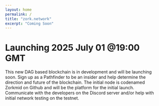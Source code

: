 ```yaml
---
layout: home
permalink: /
title: "zork.network"
excerpt: "Coming Soon"
---
```

# Launching 2025 July 01 @19:00 GMT
This new DAG based blockchain is in development and will be launching soon. Sign up as a Pathfinder to be an insider and help determine the direction and future of the blockchain. The initial node is codenamed Zorkmid on Github and will be the platform for the initial launch. Communicate with the developers on the Discord server and/or help with initial network testing on the testnet.
